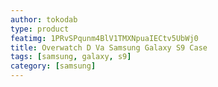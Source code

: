 ```yaml
---
author: tokodab
type: product
featimg: 1PRvSPqunm4BlV1TMXNpuaIECtv5UbWj0
title: Overwatch D Va Samsung Galaxy S9 Case
tags: [samsung, galaxy, s9]
category: [samsung]
---
```

